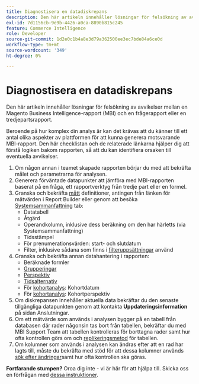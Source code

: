 ```yaml
---
title: Diagnostisera en datadiskrepans
description: Den här artikeln innehåller lösningar för felsökning av avvikelser mellan en Magento Business Intelligence-rapport (MBI) och en frågerapport eller en tredjepartsrapport.
exl-id: 7d1156cb-9e9b-4426-a0ca-8890b815c245
feature: Commerce Intelligence
role: Developer
source-git-commit: 1d2e0c1b4a8e3d79a362500ee3ec7bde84a6ce0d
workflow-type: tm+mt
source-wordcount: '349'
ht-degree: 0%

---
```


# Diagnostisera en datadiskrepans

Den här artikeln innehåller lösningar för felsökning av avvikelser mellan en Magento Business Intelligence-rapport (MBI) och en frågerapport eller en tredjepartsrapport.

Beroende på hur komplex din analys är kan det krävas att du känner till ett antal olika aspekter av plattformen för att kunna generera motsvarande MBI-rapport. Den här checklistan och de relaterade länkarna hjälper dig att förstå logiken bakom rapporten, så att du kan identifiera orsaken till eventuella avvikelser.

1. Om någon annan i teamet skapade rapporten börjar du med att bekräfta målet och parametrarna för analysen.
1. Generera förväntade datapunkter att jämföra med MBI-rapporten baserat på en fråga, ett rapportverktyg från tredje part eller en formel.
1. Granska och bekräfta [mått](https://experienceleague.adobe.com/docs/commerce-business-intelligence/mbi/build/reports/ess-manage-data-metrics.html) definitioner, antingen från länken för mätvärden i Report Builder eller genom att besöka [Systemsammanfattning](https://support.magento.com/hc/en-us/articles/360016730971-Understand-View-definitions-of-metrics-filters-columns-and-column-references-in-the-System-Summary) tab:
   * Datatabell
   * Åtgärd
   * Operandkolumn, inklusive dess beräkning om den har härletts (via Systemsammanfattning)
   * Tidsstämpel
   * För prenumerationsvärden: start- och slutdatum
   * Filter, inklusive sådana som finns i [filteruppsättningar](https://experienceleague.adobe.com/docs/commerce-business-intelligence/mbi/build/reports/ess-manage-data-filters.html) använd
1. Granska och bekräfta annan datahantering i rapporten:
   * Beräknade formler
   * [Grupperingar](https://experienceleague.adobe.com/docs/commerce-business-intelligence/mbi/tutorials/using-visual-report-builder.html#groupby)
   * [Perspektiv](https://experienceleague.adobe.com/docs/commerce-business-intelligence/mbi/tutorials/using-visual-report-builder.html)
   * [Tidsalternativ](https://experienceleague.adobe.com/docs/commerce-business-intelligence/mbi/tutorials/using-visual-report-builder.html)
   * För [kohortanalys](https://support.magento.com/hc/en-us/articles/360016504632-Create-cohort-analysis): Kohortdatum
   * För [kohortanalys](https://support.magento.com/hc/en-us/articles/360016504632-Create-cohort-analysis): Kohortperspektiv
1. Om diskrepansen innehåller aktuella data bekräftar du den senaste tillgängliga datapunkten genom att kontakta **Uppdateringsinformation** på sidan Anslutningar.
1. Om ett mätvärde som används i analysen bygger på en tabell från databasen där rader någonsin tas bort från tabellen, bekräftar du med MBI Support Team att tabellen kontrolleras för borttagna rader samt hur ofta kontrollen görs om och [replikeringsmetod](https://experienceleague.adobe.com/docs/commerce-business-intelligence/mbi/best-practices/data/opt-db-analysis.html) för tabellen.
1. Om kolumner som används i analysen kan ändras efter att en rad har lagts till, måste du bekräfta med stöd för att dessa kolumner används [sök efter ändringar](https://experienceleague.adobe.com/docs/commerce-business-intelligence/mbi/analyze/warehouse-manager/cfg-data-rechecks.html)samt hur ofta kontrollen ska göras.

**Fortfarande stumpen?** Oroa dig inte - vi är här för att hjälpa till. Skicka oss en förfrågan med [dessa instruktioner](/help/troubleshooting/miscellaneous/mbi-data-discrepancies.md).
